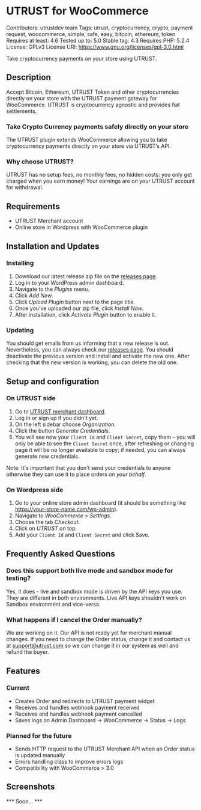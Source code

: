 # UTRUST for WooCommerce
Contributors: utrustdev team
Tags: utrust, cryptocurrency, crypto, payment request, woocommerce, simple, safe, easy, bitcoin, ethereum, token
Requires at least: 4.6
Tested up to: 5.0
Stable tag: 4.3
Requires PHP: 5.2.4
License: GPLv3
License URI: https://www.gnu.org/licenses/gpl-3.0.html

Take cryptocurrency payments on your store using UTRUST.

## Description

Accept Bitcoin, Ethereum, UTRUST Token and other cryptocurrencies directly on your store with the UTRUST payment gateway for WooCommerce.
UTRUST is cryptocurrency agnostic and provides fiat settlements.

### Take Crypto Currency payments safely directly on your store

The UTRUST plugin extends WooCommerce allowing you to take cryptocurrency payments directly on your store via UTRUST’s API.

### Why choose UTRUST?

UTRUST has no setup fees, no monthly fees, no hidden costs: you only get charged when you earn money! Your earnings are on your UTRUST account for withdrawal.

## Requirements

* UTRUST Merchant account
* Online store in Wordpress with WooCommerce plugin

## Installation and Updates

### Installing

1. Download our latest release zip file on the [releases page](https://github.com/utrustdev/woocommerce-plugin/releases).
1. Log in to your WordPress admin dashboard.
2. Navigate to the *Plugins* menu.
3. Click *Add New*.
4. Click *Upload Plugin* button next to the page title.
5. Once you’ve uploaded our zip file, click *Install Now*.
6. After installation, click *Activate Plugin* button to enable it.

### Updating

You should get emails from us informing that a new release is out. Nevertheless, you can always check our [releases page](https://github.com/utrustdev/woocommerce-plugin/releases). You should deactivate the previous version and install and activate the new one. After checking that the new version is working, you can delete the old one.

## Setup and configuration

### On UTRUST side

1. Go to [UTRUST merchant dashboard](https://merchants.utrust.com).
2. Log in or sign up if you didn't yet.
3. On the left sidebar choose *Organization*.
4. Click the button *Generate Credentials*.
5. You will see now your `Client Id` and `Client Secret`, copy them – you will only be able to see the `Client Secret` once, after refreshing or changing page it will be no longer available to copy; if needed, you can always generate new credentials.

Note: It's important that you don't send your credentials to anyone otherwise they can use it to place orders _on your behalf_.

### On Wordpress side

1. Go to your online store admin dashboard (it should be something like https://your-store-name.com/wp-admin).
2. Navigate to *WooCommerce* > *Settings*.
3. Choose the tab *Checkout*.
4. Click on *UTRUST* on top.
5. Add your `Client Id` and `Client Secret` and click Save.

## Frequently Asked Questions

### Does this support both live mode and sandbox mode for testing?

Yes, it does - live and sandbox mode is driven by the API keys you use. They are different in both environments. Live API keys shouldn't work on Sandbox environment and vice-versa.

### What happens if I cancel the Order manually?

We are working on it. Our API is not ready yet for merchant manual changes. If you need to change the Order status, change it and contact us at support@utrust.com so we can change it in our system as well and refund the buyer.

## Features

### Current
* Creates Order and redirects to UTRUST payment widget
* Receives and handles webhook payment received
* Receives and handles webhook payment cancelled
* Saves logs on Admin Dashboard -> WooCommerce -> Status -> Logs

### Planned for the future
* Sends HTTP request to the UTRUST Merchant API when an Order status is updated manually
* Errors handling class to improve errors logs
* Compatibility with WooCommerce > 3.0

## Screenshots

*** Soon... ***
